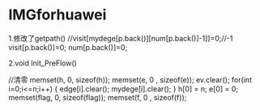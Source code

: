 # IMGforhuawei

1.修改了getpath()
//visit[mydege[p.back()][num[p.back()]-1]]=0;//-1
visit[p.back()]=0;
num[p.back()]=0;

2.void Init_PreFlow()

//清零
memset(h, 0, sizeof(h));
memset(e, 0 , sizeof(e));
ev.clear();
for(int i=0;i<=n;i++)
{
edge[i].clear();
mydege[i].clear();
}
h[0] = n;
e[0] = 0;
memset(flag, 0, sizeof(flag));
memset(f, 0 , sizeof(f));
